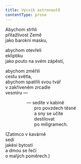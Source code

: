 ```yaml
---
title: Výcvik astronautů
contentType: prose
---
```


Abychom strhli  
přitažlivost Země  
jako barokní masku,

abychom otevřeli  
ekliptiku  
jako pouto na svém zápěstí,

abychom změřili  
cestu světla,  
abychom spatřili svou tvář  
v zakřiveném zrcadle  
vesmíru —

                 — sedíte v kabině  
                       pro povzdech těsné  
                       a sny se učíte  
                       destilovat  
                       po miligramech.

(Zatímco v kavárně  
sedí  
jakési bytosti  
a dmou se řečí  
o malých poměrech.)
